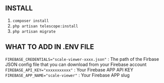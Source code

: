 ## INSTALL

1. `composer install`
2. `php artisan telescope:install`
3. `php artisan migrate`

## WHAT TO ADD IN .ENV FILE ##

`FIREBASE_CREDENTIALS="scale-viewer-xxxx.json"` : The path of the Firbase JSON config file that you can download from your Firebase account
`FIREBASE_API_KEY="xxxxxxxxxxx"` : Your Firebase APP API KEY 
`FIREBASE_APP_NAME="scale-viewer"` : Your Firebase APP slug
